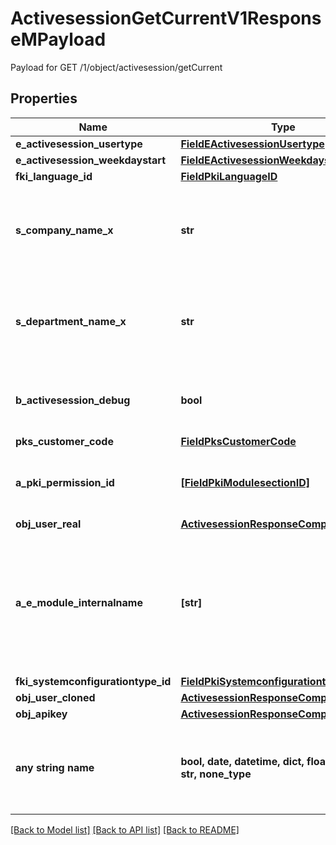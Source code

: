 # ActivesessionGetCurrentV1ResponseMPayload

Payload for GET /1/object/activesession/getCurrent

## Properties
Name | Type | Description | Notes
------------ | ------------- | ------------- | -------------
**e_activesession_usertype** | [**FieldEActivesessionUsertype**](FieldEActivesessionUsertype.md) |  | 
**e_activesession_weekdaystart** | [**FieldEActivesessionWeekdaystart**](FieldEActivesessionWeekdaystart.md) |  | 
**fki_language_id** | [**FieldPkiLanguageID**](FieldPkiLanguageID.md) |  | 
**s_company_name_x** | **str** | The Name of the Company in the language of the requester | 
**s_department_name_x** | **str** | The Name of the Department in the language of the requester | 
**b_activesession_debug** | **bool** | Whether the active session is in debug or not | 
**pks_customer_code** | [**FieldPksCustomerCode**](FieldPksCustomerCode.md) |  | 
**a_pki_permission_id** | [**[FieldPkiModulesectionID]**](FieldPkiModulesectionID.md) | An array of permissions granted to the user or api key | 
**obj_user_real** | [**ActivesessionResponseCompoundUser**](ActivesessionResponseCompoundUser.md) |  | 
**a_e_module_internalname** | **[str]** | An Array of Registered modules.  These are the modules that are Licensed to be used by the User or the API Key. | 
**fki_systemconfigurationtype_id** | [**FieldPkiSystemconfigurationtypeID**](FieldPkiSystemconfigurationtypeID.md) |  | [optional] 
**obj_user_cloned** | [**ActivesessionResponseCompoundUser**](ActivesessionResponseCompoundUser.md) |  | [optional] 
**obj_apikey** | [**ActivesessionResponseCompoundApikey**](ActivesessionResponseCompoundApikey.md) |  | [optional] 
**any string name** | **bool, date, datetime, dict, float, int, list, str, none_type** | any string name can be used but the value must be the correct type | [optional]

[[Back to Model list]](../README.md#documentation-for-models) [[Back to API list]](../README.md#documentation-for-api-endpoints) [[Back to README]](../README.md)


